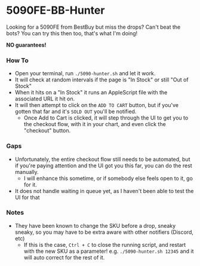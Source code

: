 # 5090FE-BB-Hunter
Looking for a 5090FE from BestBuy but miss the drops? Can't beat the bots? You can try this then too, that's what I'm doing!

**NO guarantees!**

### How To

- Open your terminal, run `./5090-hunter.sh` and let it work.
- It will check at random intervals if the page is "In Stock" or still "Out of Stock"
- When it hits on a "In Stock" it runs an AppleScript file with the associated URL it hit on.
- It will then attempt to click on the `ADD TO CART` button, but if you've gotten that far and it's `SOLD OUT` you'll be notified.
    - Once Add to Cart is clicked, it will step through the UI to get you to the checkout flow, with it in your chart, and even click the "checkout" button.

### Gaps
- Unfortunately, the entire checkout flow still needs to be automated, but if you're paying attention and the UI got you this far, you can do the rest manually.
    - I will enhance this sometime, or if somebody else feels open to it, go for it.
- It does not handle waiting in queue yet, as I haven't been able to test the UI for that

### Notes
- They have been known to change the SKU before a drop, sneaky sneaky, so you may have to be extra aware with other notifiers (Discord, etc)
    - If this is the case, `Ctrl + C` to close the running script, and restart with the new SKU as a parameter! e.g. `./5090-hunter.sh 12345` and it will auto correct for the rest of it.
